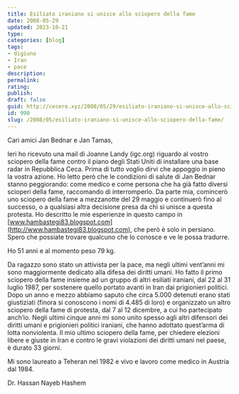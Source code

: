 ```yaml
---
title: Esiliato iraniano si unisce allo sciopero della fame
date: 2008-05-29
updated: 2023-10-21
type: 
categories: [blog]
tags:
- digiuno
- Iran
- pace
description: 
permalink: 
rating: 
publish: 
draft: false
guid: http://cecere.xyz/2008/05/29/esiliato-iraniano-si-unisce-allo-sciopero-della-fame/
id: 990
slug: /2008/05/esiliato-iraniano-si-unisce-allo-sciopero-della-fame/
---
```


Cari amici Jan Bednar e Jan Tamas,

Ieri ho ricevuto una mail di Joanne Landy (igc.org) riguardo al vostro sciopero della fame contro il piano degli Stati Uniti di installare una base radar in Repubblica Ceca. Prima di tutto voglio dirvi che appoggio in pieno la vostra azione. Ho letto però che le condizioni di salute di Jan Bednar stanno peggiorando: come medico e come persona che ha già fatto diversi scioperi della fame, raccomando di interromperlo. Da parte mia, comincerò uno sciopero della fame a mezzanotte del 29 maggio e continuerò fino al successo, o a qualsiasi altra decisione presa da chi si unisce a questa protesta. Ho descritto le mie esperienze in questo campo in [www.hambastegi83.blogspot.com](http://www.hambastegi83.blogspot.com), che però è solo in persiano. Spero che possiate trovare qualcuno che lo conosce e ve le possa tradurre.

Ho 51 anni e al momento peso 79 kg.

Da ragazzo sono stato un attivista per la pace, ma negli ultimi vent’anni mi sono maggiormente dedicato alla difesa dei diritti umani. Ho fatto il primo sciopero della fame insieme ad un gruppo di altri esiliati iraniani, dal 22 al 31 luglio 1987, per sostenere quello portato avanti in Iran dai prigionieri politici. Dopo un anno e mezzo abbiamo saputo che circa 5.000 detenuti erano stati giustiziati (finora si conoscono i nomi di 4.485 di loro) e organizzato un altro sciopero della fame di protesta, dal 7 al 12 dicembre, a cui ho partecipato anch’io. Negli ultimi cinque anni mi sono unito spesso agli altri difensori dei diritti umani e prigionieri politici iraniani, che hanno adottato quest’arma di lotta nonviolenta. Il mio ultimo sciopero della fame, per chiedere elezioni libere e giuste in Iran e contro le gravi violazioni dei diritti umani nel paese, è durato 33 giorni.

Mi sono laureato a Teheran nel 1982 e vivo e lavoro come medico in Austria dal 1984.

Dr. Hassan Nayeb Hashem